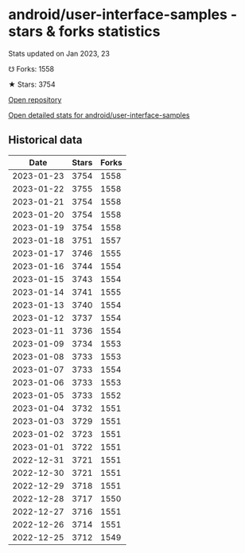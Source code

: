 # android/user-interface-samples - stars & forks statistics

Stats updated on Jan 2023, 23

☋ Forks: 1558

★ Stars: 3754

[Open repository](https://github.com/android/user-interface-samples)

[Open detailed stats for android/user-interface-samples](https://reviewgithub.com/rep/android/user-interface-samples)

## Historical data
| Date | Stars | Forks |
|------|-------|-------|
| 2023-01-23 | 3754 | 1558 | 
| 2023-01-22 | 3755 | 1558 | 
| 2023-01-21 | 3754 | 1558 | 
| 2023-01-20 | 3754 | 1558 | 
| 2023-01-19 | 3754 | 1558 | 
| 2023-01-18 | 3751 | 1557 | 
| 2023-01-17 | 3746 | 1555 | 
| 2023-01-16 | 3744 | 1554 | 
| 2023-01-15 | 3743 | 1554 | 
| 2023-01-14 | 3741 | 1555 | 
| 2023-01-13 | 3740 | 1554 | 
| 2023-01-12 | 3737 | 1554 | 
| 2023-01-11 | 3736 | 1554 | 
| 2023-01-09 | 3734 | 1553 | 
| 2023-01-08 | 3733 | 1553 | 
| 2023-01-07 | 3733 | 1554 | 
| 2023-01-06 | 3733 | 1553 | 
| 2023-01-05 | 3733 | 1552 | 
| 2023-01-04 | 3732 | 1551 | 
| 2023-01-03 | 3729 | 1551 | 
| 2023-01-02 | 3723 | 1551 | 
| 2023-01-01 | 3722 | 1551 | 
| 2022-12-31 | 3721 | 1551 | 
| 2022-12-30 | 3721 | 1551 | 
| 2022-12-29 | 3718 | 1551 | 
| 2022-12-28 | 3717 | 1550 | 
| 2022-12-27 | 3716 | 1551 | 
| 2022-12-26 | 3714 | 1551 | 
| 2022-12-25 | 3712 | 1549 | 

